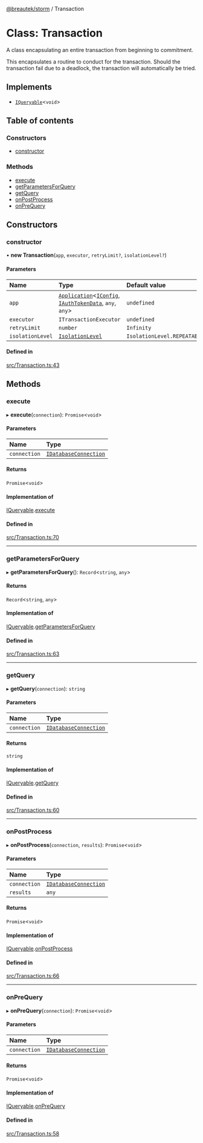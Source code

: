 [@breautek/storm](../README.md) / Transaction

# Class: Transaction

A class encapsulating an entire transaction from beginning to commitment.

This encapsulates a routine to conduct for the transaction.
Should the transaction fail due to a deadlock, the transaction will automatically
be tried.

## Implements

- [`IQueryable`](../interfaces/IQueryable.md)<`void`\>

## Table of contents

### Constructors

- [constructor](Transaction.md#constructor)

### Methods

- [execute](Transaction.md#execute)
- [getParametersForQuery](Transaction.md#getparametersforquery)
- [getQuery](Transaction.md#getquery)
- [onPostProcess](Transaction.md#onpostprocess)
- [onPreQuery](Transaction.md#onprequery)

## Constructors

### constructor

• **new Transaction**(`app`, `executor`, `retryLimit?`, `isolationLevel?`)

#### Parameters

| Name | Type | Default value |
| :------ | :------ | :------ |
| `app` | [`Application`](Application.md)<[`IConfig`](../interfaces/IConfig.md), [`IAuthTokenData`](../interfaces/IAuthTokenData.md), `any`, `any`\> | `undefined` |
| `executor` | `ITransactionExecutor` | `undefined` |
| `retryLimit` | `number` | `Infinity` |
| `isolationLevel` | [`IsolationLevel`](../enums/IsolationLevel.md) | `IsolationLevel.REPEATABLE_READ` |

#### Defined in

[src/Transaction.ts:43](https://github.com/breautek/storm/blob/d45307d/src/Transaction.ts#L43)

## Methods

### execute

▸ **execute**(`connection`): `Promise`<`void`\>

#### Parameters

| Name | Type |
| :------ | :------ |
| `connection` | [`IDatabaseConnection`](../interfaces/IDatabaseConnection.md) |

#### Returns

`Promise`<`void`\>

#### Implementation of

[IQueryable](../interfaces/IQueryable.md).[execute](../interfaces/IQueryable.md#execute)

#### Defined in

[src/Transaction.ts:70](https://github.com/breautek/storm/blob/d45307d/src/Transaction.ts#L70)

___

### getParametersForQuery

▸ **getParametersForQuery**(): `Record`<`string`, `any`\>

#### Returns

`Record`<`string`, `any`\>

#### Implementation of

[IQueryable](../interfaces/IQueryable.md).[getParametersForQuery](../interfaces/IQueryable.md#getparametersforquery)

#### Defined in

[src/Transaction.ts:63](https://github.com/breautek/storm/blob/d45307d/src/Transaction.ts#L63)

___

### getQuery

▸ **getQuery**(`connection`): `string`

#### Parameters

| Name | Type |
| :------ | :------ |
| `connection` | [`IDatabaseConnection`](../interfaces/IDatabaseConnection.md) |

#### Returns

`string`

#### Implementation of

[IQueryable](../interfaces/IQueryable.md).[getQuery](../interfaces/IQueryable.md#getquery)

#### Defined in

[src/Transaction.ts:60](https://github.com/breautek/storm/blob/d45307d/src/Transaction.ts#L60)

___

### onPostProcess

▸ **onPostProcess**(`connection`, `results`): `Promise`<`void`\>

#### Parameters

| Name | Type |
| :------ | :------ |
| `connection` | [`IDatabaseConnection`](../interfaces/IDatabaseConnection.md) |
| `results` | `any` |

#### Returns

`Promise`<`void`\>

#### Implementation of

[IQueryable](../interfaces/IQueryable.md).[onPostProcess](../interfaces/IQueryable.md#onpostprocess)

#### Defined in

[src/Transaction.ts:66](https://github.com/breautek/storm/blob/d45307d/src/Transaction.ts#L66)

___

### onPreQuery

▸ **onPreQuery**(`connection`): `Promise`<`void`\>

#### Parameters

| Name | Type |
| :------ | :------ |
| `connection` | [`IDatabaseConnection`](../interfaces/IDatabaseConnection.md) |

#### Returns

`Promise`<`void`\>

#### Implementation of

[IQueryable](../interfaces/IQueryable.md).[onPreQuery](../interfaces/IQueryable.md#onprequery)

#### Defined in

[src/Transaction.ts:58](https://github.com/breautek/storm/blob/d45307d/src/Transaction.ts#L58)
